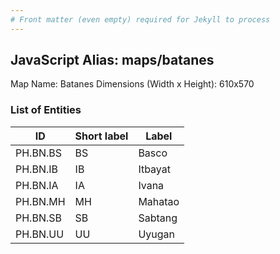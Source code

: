 ```yaml
---
# Front matter (even empty) required for Jekyll to process
---
```


## JavaScript Alias: maps/batanes

Map Name: Batanes
Dimensions (Width x Height): 610x570





### List of Entities

ID | Short label | Label
---|---|---|
PH.BN.BS | BS | Basco
PH.BN.IB | IB | Itbayat
PH.BN.IA | IA | Ivana
PH.BN.MH | MH | Mahatao
PH.BN.SB | SB | Sabtang
PH.BN.UU | UU | Uyugan